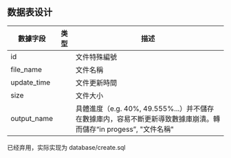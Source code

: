 ## 数据表设计

| 數據字段        | 类型 | 描述                                                                         | 
|-------------|----|----------------------------------------------------------------------------|
| id          |    | 文件特殊編號                                                                     | 
| file_name   |    | 文件名稱                                                                       |
| update_time |    | 文件更新時間                                                                     |
| size        |    | 文件大小                                                                       |
| output_name |    | 具體進度（e.g. 40%, 49.555%...）并不儲存在數據庫内，容易不斷更新導致數據庫崩潰。轉而儲存“in progess”, "文件名稱" |

已经弃用，实际实现为
database/create.sql
